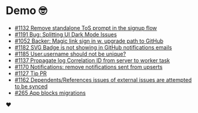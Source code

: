 # Demo 🤓

<!-- POLAR type=issues id=jlaerbca org=polarsource repo=polar limit=10 sort=recently_updated -->

* [#1132 Remove standalone ToS prompt in the signup flow](https://github.com/polarsource/polar/issues/1132)
* [#1191 Bug: Splitting UI Dark Mode Issues](https://github.com/polarsource/polar/issues/1191)
* [#1052 Backer: Magic link sign in w. upgrade path to GitHub](https://github.com/polarsource/polar/issues/1052)
* [#1182 SVG Badge is not showing in GitHub notifications emails ](https://github.com/polarsource/polar/issues/1182)
* [#1185 User.username should not be unique?](https://github.com/polarsource/polar/issues/1185)
* [#1137 Propagate log Correlation ID from server to worker task](https://github.com/polarsource/polar/issues/1137)
* [#1170 Notifications: remove notifications sent from upserts](https://github.com/polarsource/polar/issues/1170)
* [#1127 Tip PR](https://github.com/polarsource/polar/issues/1127)
* [#1162 Dependents/References issues of external issues are attempted to be synced](https://github.com/polarsource/polar/issues/1162)
* [#265 App blocks migrations](https://github.com/polarsource/polar/issues/265)

<!-- POLAR-END id=jlaerbca -->

❤️